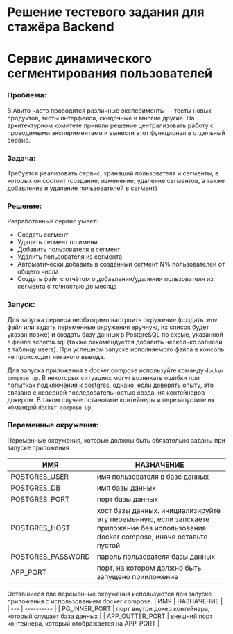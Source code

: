 # Решение тестевого задания для стажёра Backend
# Сервис динамического сегментирования пользователей

### Проблема:

В Авито часто проводятся различные эксперименты — тесты новых продуктов, тесты интерфейса, скидочные и многие другие.
На архитектурном комитете приняли решение централизовать работу с проводимыми экспериментами и вынести этот функционал в отдельный сервис.

### Задача:

Требуется реализовать сервис, хранящий пользователя и сегменты, в которых он состоит (создание, изменение, удаление сегментов, а также добавление и удаление пользователей в сегмент)

### Решение:

Разработанный сервис умеет:
- Создать сегмент
- Удалить сегмент по имени
- Добавить пользователя в сегмент
- Удалить пользователя из сегмента
- Автоматически добавить в созданный сегмент N% пользователей от общего числа
- Создать файл с отчётом о добавлении/удалении пользователя из сегмента с точностью до месяца

### Запуск:

Для запуска сервера необходимо настроить окружение (создать .env файл или задать переменные окружения вручную, их список будет указан позже) и создать базу данных в PostgreSQL по схеме, указанной в файле schema.sql (также рекомендуется добавить несколько записей в таблицу users). При успешном запуске исполняемого файла в консоль не происходит никакого вывода.

Для запуска приложения в docker compose используйте команду `docker compose up`.
В некоторых ситуациях могут возникать ошибки при попытках подключения к postgres, однако, если доверять опыту, это связано с неверной последовательностью создания контейнеров докером. В таком случае остановите контейнеры и перезапустите их командой `docker compose up`.

### Переменные окружения:

Переменные окружения, которые должны быть обязательно заданы при запуске приложения

| ИМЯ | НАЗНАЧЕНИЕ |
| --- | ---------- |
| POSTGRES_USER | имя пользователя в базе данных |
| POSTGRES_DB | имя базы данных |
| POSTGRES_PORT | порт базы данных |
| POSTGRES_HOST | хост базы данных. инициализируйте эту переменную, если запскаете приложение без использования docker compose, иначе оставьте пустой |
| POSTGRES_PASSWORD | пароль пользователя базы данных |
| APP_PORT | порт, на котором должно быть запущено прииложение |

Оставшиеся две переменные окружения используются при запуске приложения с использованием docker compose.
| ИМЯ | НАЗНАЧЕНИЕ |
| --- | ---------- |
| PG_INNER_PORT | порт внутри докер контейнера, который слушает база данных |
| APP_OUTTER_PORT | внешний порт контейнера, который отображается на APP_PORT |
